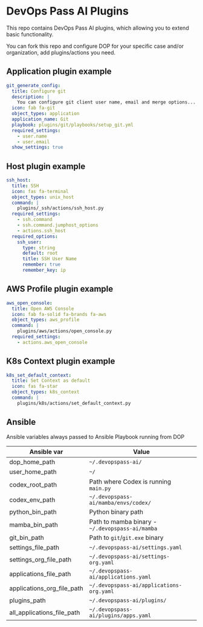 # DevOps Pass AI Plugins

This repo contains DevOps Pass AI plugins, which allowing you to extend basic functionality.

You can fork this repo and configure DOP for your specific case and/or organization, add plugins/actions you need.

## Application plugin example

```yaml
git_generate_config:
  title: Configure git
  description: |
    You can configure git client user name, email and merge options...
  icon: fab fa-git
  object_types: application
  application_name: Git
  playbook: plugins/git/playbooks/setup_git.yml
  required_settings:
    - user.name
    - user.email
  show_settings: true
```

## Host plugin example

```yaml
ssh_host:
  title: SSH
  icon: fas fa-terminal
  object_types: unix_host
  command: |
    plugins/_ssh/actions/ssh_host.py
  required_settings:
    - ssh.command
    - ssh.command.jumphost_options
    - actions.ssh_host
  required_options:
    ssh_user:
      type: string
      default: root
      title: SSH User Name
      remember: true
      remember_key: ip
```

## AWS Profile plugin example

```yaml
aws_open_console:
  title: Open AWS Console
  icon: fab fa-solid fa-brands fa-aws
  object_types: aws_profile
  command: |
    plugins/aws/actions/open_console.py
  required_settings:
    - actions.aws_open_console
```

## K8s Context plugin example

```yaml
k8s_set_default_context:
  title: Set Context as default
  icon: fas fa-star
  object_types: k8s_context
  command: |
    plugins/k8s/actions/set_default_context.py

```

## Ansible

Ansible variables always passed to Ansible Playbook running from DOP

| Ansible var | Value |
|-------------|-------|
| dop_home_path | `~/.devopspass-ai/` |
| user_home_path | `~/` |
| codex_root_path | Path where Codex is running `main.py` |
| codex_env_path | `~/.devopspass-ai/mamba/envs/codex/` |
| python_bin_path | Python binary path |
| mamba_bin_path | Path to mamba binary - `~/.devopspass-ai/mamba` |
| git_bin_path | Path to `git`/`git.exe` binary |
| settings_file_path | `~/.devopspass-ai/settings.yaml` |
| settings_org_file_path | `~/.devopspass-ai/settings-org.yaml` |
| applications_file_path | `~/.devopspass-ai/applications.yaml` |
| applications_org_file_path | `~/.devopspass-ai/applications-org.yaml` |
| plugins_path | `~/.devopspass-ai/plugins/` |
| all_applications_file_path | `~/.devopspass-ai/plugins/apps.yaml` |
